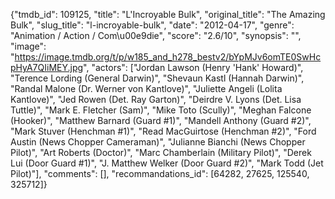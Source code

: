{"tmdb_id": 109125, "title": "L'Incroyable Bulk", "original_title": "The Amazing Bulk", "slug_title": "l-incroyable-bulk", "date": "2012-04-17", "genre": "Animation / Action / Com\u00e9die", "score": "2.6/10", "synopsis": "", "image": "https://image.tmdb.org/t/p/w185_and_h278_bestv2/bYpMJv6omTE0SwHcpHyA7QIiMEY.jpg", "actors": ["Jordan Lawson (Henry 'Hank' Howard)", "Terence Lording (General Darwin)", "Shevaun Kastl (Hannah Darwin)", "Randal Malone (Dr. Werner von Kantlove)", "Juliette Angeli (Lolita Kantlove)", "Jed Rowen (Det. Ray Garton)", "Deirdre V. Lyons (Det. Lisa Tuttle)", "Mark E. Fletcher (Sam)", "Mike Toto (Scully)", "Meghan Falcone (Hooker)", "Matthew Barnard (Guard #1)", "Mandell Anthony (Guard #2)", "Mark Stuver (Henchman #1)", "Read MacGuirtose (Henchman #2)", "Ford Austin (News Chopper Cameraman)", "Julianne Bianchi (News Chopper Pilot)", "Art Roberts (Doctor)", "Marc Chamberlain (Military Pilot)", "Derek Lui (Door Guard #1)", "J. Matthew Welker (Door Guard #2)", "Mark Todd (Jet Pilot)"], "comments": [], "recommandations_id": [64282, 27625, 125540, 325712]}
